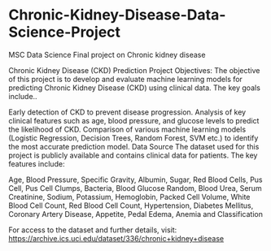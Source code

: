 # Chronic-Kidney-Disease-Data-Science-Project
MSC Data Science Final project on Chronic kidney disease 

Chronic Kidney Disease (CKD) Prediction 
Project Objectives:
The objective of this project is to develop and evaluate machine learning models for predicting Chronic Kidney Disease (CKD) using clinical data. The key goals include..

Early detection of CKD to prevent disease progression.
Analysis of key clinical features such as age, blood pressure, and glucose levels to predict the likelihood of CKD.
Comparison of various machine learning models (Logistic Regression, Decision Trees, Random Forest, SVM etc.) to identify the most accurate prediction model.
Data Source
The dataset used for this project is publicly available and contains clinical data for patients. The key features include:

Age,
Blood Pressure,
Specific Gravity,
Albumin,
Sugar,
Red Blood Cells,
Pus Cell,
Pus Cell Clumps,
Bacteria,
Blood Glucose Random,
Blood Urea,
Serum Creatinine,
Sodium,
Potassium,
Hemoglobin,
Packed Cell Volume,
White Blood Cell Count,
Red Blood Cell Count,
Hypertension,
Diabetes Mellitus,
Coronary Artery Disease,
Appetite,
Pedal Edema,
Anemia and 
Classification

For access to the dataset and further details, visit: https://archive.ics.uci.edu/dataset/336/chronic+kidney+disease
